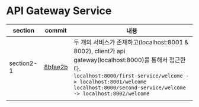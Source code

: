 # API Gateway Service

| section     | commit                                                                                                                | 내용                                                                                                         |
|-------------|-----------------------------------------------------------------------------------------------------------------------|-------------------------------------------------------------------------------------------------------------------|
|  section2-1 | [8bfae2b](https://github.com/jihyunhillpark/spring-cloud-practice-repo/tree/8bfae2b11f7e2bf71361f9c138a16fa5cfda2fa7) | 두 개의 서비스가 존재하고(localhost:8001 & 8002), client가 api gateway(localhost:8000)를 통해서 접근한다.<br /> `localhost:8000/first-service/welcome -> localhost:8001/welcome`<br />`localhost:8000/second-service/welcome -> localhost:8002/welcome` |
||||

